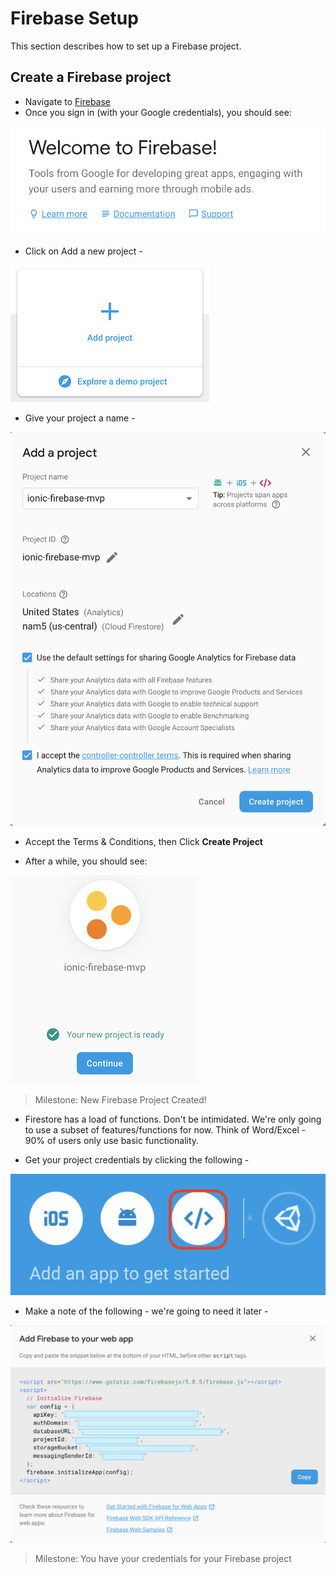 # Firebase Setup

This section describes how to set up a Firebase project.

## Create a Firebase project
* Navigate to [Firebase](https://console.firebase.google.com)
* Once you sign in (with your Google credentials), you should see:

![Firebase Welcome](images/firebase_welcome.png)

* Click on Add a new project -

![Firebase Add Project](images/firebase_add_project.png)

* Give your project a name -

![Firebase Create Project](images/firebase_create_project.png)

* Accept the Terms & Conditions, then Click **Create Project**

* After a while, you should see:

![Firebase Project Created](images/firebase_project_created.png)

> Milestone: New Firebase Project Created!

* Firestore has a load of functions.  Don't be intimidated.  We're only going to use a subset of features/functions for now.  Think of Word/Excel - 90% of users only use basic functionality.

* Get your project credentials by clicking the following -

![Firebase Credential Link](images/firebase_credentials_link.png)

* Make a note of the following - we're going to need it later -

![Firebase Credentials](images/firebase_credentials.png)

> Milestone: You have your credentials for your Firebase project